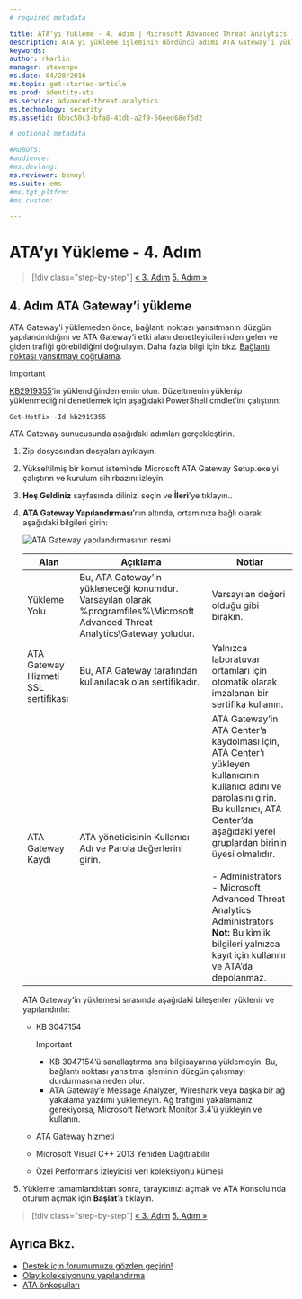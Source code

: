 ```yaml
---
# required metadata

title: ATA’yı Yükleme - 4. Adım | Microsoft Advanced Threat Analytics
description: ATA’yı yükleme işleminin dördüncü adımı ATA Gateway’i yüklemenize yardımcı olur.
keywords:
author: rkarlin
manager: stevenpo
ms.date: 04/28/2016
ms.topic: get-started-article
ms.prod: identity-ata
ms.service: advanced-threat-analytics
ms.technology: security
ms.assetid: 6bbc50c3-bfa8-41db-a2f9-56eed68ef5d2

# optional metadata

#ROBOTS:
#audience:
#ms.devlang:
ms.reviewer: bennyl
ms.suite: ems
#ms.tgt_pltfrm:
#ms.custom:

---
```


# ATA’yı Yükleme - 4. Adım

>[!div class="step-by-step"]
[« 3. Adım](install-ata-step3.md)
[5. Adım »](install-ata-step5.md)

## 4. Adım ATA Gateway’i yükleme
ATA Gateway’i yüklemeden önce, bağlantı noktası yansıtmanın düzgün yapılandırıldığını ve ATA Gateway’i etki alanı denetleyicilerinden gelen ve giden trafiği görebildiğini doğrulayın. Daha fazla bilgi için bkz. [Bağlantı noktası yansıtmayı doğrulama](/advanced-threat-analytics/plan-design/validate-port-mirroring).

> [!IMPORTANT]
> [KB2919355](http://support.microsoft.com/kb/2919355/)’in yüklendiğinden emin olun.  Düzeltmenin yüklenip yüklenmediğini denetlemek için aşağıdaki PowerShell cmdlet’ini çalıştırın:
>
> `Get-HotFix -Id kb2919355`

ATA Gateway sunucusunda aşağıdaki adımları gerçekleştirin.

1.  Zip dosyasından dosyaları ayıklayın.

2.  Yükseltilmiş bir komut isteminde Microsoft ATA Gateway Setup.exe’yi çalıştırın ve kurulum sihirbazını izleyin.

3.  **Hoş Geldiniz** sayfasında dilinizi seçin ve **İleri**’ye tıklayın..

4.  **ATA Gateway Yapılandırması**’nın altında, ortamınıza bağlı olarak aşağıdaki bilgileri girin:

    ![ATA Gateway yapılandırmasının resmi](media/ATA-Gateway-Configuration.JPG)

    |Alan|Açıklama|Notlar|
    |---------|---------------|------------|
    |Yükleme Yolu|Bu, ATA Gateway’in yükleneceği konumdur. Varsayılan olarak %programfiles%\Microsoft Advanced Threat Analytics\Gateway yoludur.|Varsayılan değeri olduğu gibi bırakın.|
    |ATA Gateway Hizmeti SSL sertifikası|Bu, ATA Gateway tarafından kullanılacak olan sertifikadır.|Yalnızca laboratuvar ortamları için otomatik olarak imzalanan bir sertifika kullanın.|
    |ATA Gateway Kaydı|ATA yöneticisinin Kullanıcı Adı ve Parola değerlerini girin.|ATA Gateway’in ATA Center’a kaydolması için, ATA Center’ı yükleyen kullanıcının kullanıcı adını ve parolasını girin. Bu kullanıcı, ATA Center’da aşağıdaki yerel gruplardan birinin üyesi olmalıdır.<br /><br />-   Administrators<br />-   Microsoft Advanced Threat Analytics Administrators **Not:** Bu kimlik bilgileri yalnızca kayıt için kullanılır ve ATA’da depolanmaz.|
    ATA Gateway’in yüklemesi sırasında aşağıdaki bileşenler yüklenir ve yapılandırılır:

    -   KB 3047154

        > [!IMPORTANT]
        > -   KB 3047154’ü sanallaştırma ana bilgisayarına yüklemeyin. Bu, bağlantı noktası yansıtma işleminin düzgün çalışmayı durdurmasına neden olur.
        > -   ATA Gateway’e Message Analyzer, Wireshark veya başka bir ağ yakalama yazılımı yüklemeyin. Ağ trafiğini yakalamanız gerekiyorsa, Microsoft Network Monitor 3.4’ü yükleyin ve kullanın.

    -   ATA Gateway hizmeti

    -   Microsoft Visual C++ 2013 Yeniden Dağıtılabilir

    -   Özel Performans İzleyicisi veri koleksiyonu kümesi

5.  Yükleme tamamlandıktan sonra, tarayıcınızı açmak ve ATA Konsolu’nda oturum açmak için **Başlat**’a tıklayın.


>[!div class="step-by-step"]
[« 3. Adım](install-ata-step3.md)
[5. Adım »](install-ata-step5.md)

## Ayrıca Bkz.

- [Destek için forumumuzu gözden geçirin!](https://social.technet.microsoft.com/Forums/security/en-US/home?forum=mata)
- [Olay koleksiyonunu yapılandırma](/advanced-threat-analytics/plan-design/configure-event-collection)
- [ATA önkoşulları](/advanced-threat-analytics/plan-design/ata-prerequisites)


<!--HONumber=Apr16_HO4-->


